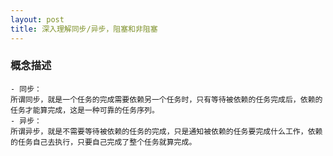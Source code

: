 ```yaml
---
layout: post
title: 深入理解同步/异步，阻塞和非阻塞
---
```


### 概念描述

    - 同步：
    所谓同步，就是一个任务的完成需要依赖另一个任务时，只有等待被依赖的任务完成后，依赖的任务才能算完成，这是一种可靠的任务序列。
    - 异步：
    所谓异步，就是不需要等待被依赖的任务的完成，只是通知被依赖的任务要完成什么工作，依赖的任务自己去执行，只要自己完成了整个任务就算完成。
